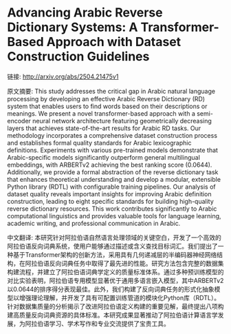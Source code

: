 # Advancing Arabic Reverse Dictionary Systems: A Transformer-Based Approach with Dataset Construction Guidelines

链接: http://arxiv.org/abs/2504.21475v1

原文摘要:
This study addresses the critical gap in Arabic natural language processing
by developing an effective Arabic Reverse Dictionary (RD) system that enables
users to find words based on their descriptions or meanings. We present a novel
transformer-based approach with a semi-encoder neural network architecture
featuring geometrically decreasing layers that achieves state-of-the-art
results for Arabic RD tasks. Our methodology incorporates a comprehensive
dataset construction process and establishes formal quality standards for
Arabic lexicographic definitions. Experiments with various pre-trained models
demonstrate that Arabic-specific models significantly outperform general
multilingual embeddings, with ARBERTv2 achieving the best ranking score
(0.0644). Additionally, we provide a formal abstraction of the reverse
dictionary task that enhances theoretical understanding and develop a modular,
extensible Python library (RDTL) with configurable training pipelines. Our
analysis of dataset quality reveals important insights for improving Arabic
definition construction, leading to eight specific standards for building
high-quality reverse dictionary resources. This work contributes significantly
to Arabic computational linguistics and provides valuable tools for language
learning, academic writing, and professional communication in Arabic.

中文翻译:
本研究针对阿拉伯语自然语言处理领域的关键空白，开发了一个高效的阿拉伯语反向词典系统，使用户能够通过描述或含义查找目标词汇。我们提出了一种基于Transformer架构的创新方法，采用具有几何递减层的半编码器神经网络结构，在阿拉伯语反向词典任务中取得了最先进的性能。研究方法包含完整的数据集构建流程，并建立了阿拉伯语词典学定义的质量标准体系。通过多种预训练模型的对比实验表明，阿拉伯语专用模型显著优于通用多语言嵌入模型，其中ARBERTv2以0.0644的排序得分表现最佳。此外，我们构建了反向词典任务的形式化抽象模型以增强理论理解，并开发了具有可配置训练管道的模块化Python库（RDTL）。针对数据集质量的分析揭示了改进阿拉伯语定义构建的重要见解，最终提出八项构建高质量反向词典资源的具体标准。本研究成果显著推动了阿拉伯语计算语言学发展，为阿拉伯语学习、学术写作和专业交流提供了宝贵工具。
